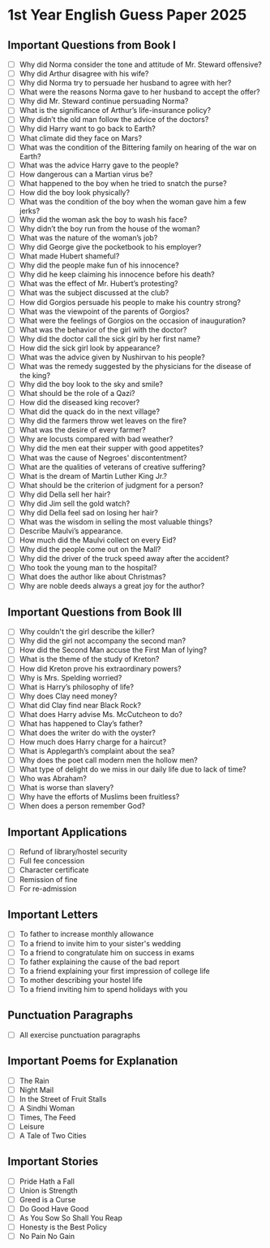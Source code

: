 # 1st Year English Guess Paper 2025

## Important Questions from Book I

- [ ] Why did Norma consider the tone and attitude of Mr. Steward offensive?
- [ ] Why did Arthur disagree with his wife?
- [ ] Why did Norma try to persuade her husband to agree with her?
- [ ] What were the reasons Norma gave to her husband to accept the offer?
- [ ] Why did Mr. Steward continue persuading Norma?
- [ ] What is the significance of Arthur’s life-insurance policy?
- [ ] Why didn’t the old man follow the advice of the doctors?
- [ ] Why did Harry want to go back to Earth?
- [ ] What climate did they face on Mars?
- [ ] What was the condition of the Bittering family on hearing of the war on Earth?
- [ ] What was the advice Harry gave to the people?
- [ ] How dangerous can a Martian virus be?
- [ ] What happened to the boy when he tried to snatch the purse?
- [ ] How did the boy look physically?
- [ ] What was the condition of the boy when the woman gave him a few jerks?
- [ ] Why did the woman ask the boy to wash his face?
- [ ] Why didn’t the boy run from the house of the woman?
- [ ] What was the nature of the woman’s job?
- [ ] Why did George give the pocketbook to his employer?
- [ ] What made Hubert shameful?
- [ ] Why did the people make fun of his innocence?
- [ ] Why did he keep claiming his innocence before his death?
- [ ] What was the effect of Mr. Hubert’s protesting?
- [ ] What was the subject discussed at the club?
- [ ] How did Gorgios persuade his people to make his country strong?
- [ ] What was the viewpoint of the parents of Gorgios?
- [ ] What were the feelings of Gorgios on the occasion of inauguration?
- [ ] What was the behavior of the girl with the doctor?
- [ ] Why did the doctor call the sick girl by her first name?
- [ ] How did the sick girl look by appearance?
- [ ] What was the advice given by Nushirvan to his people?
- [ ] What was the remedy suggested by the physicians for the disease of the king?
- [ ] Why did the boy look to the sky and smile?
- [ ] What should be the role of a Qazi?
- [ ] How did the diseased king recover?
- [ ] What did the quack do in the next village?
- [ ] Why did the farmers throw wet leaves on the fire?
- [ ] What was the desire of every farmer?
- [ ] Why are locusts compared with bad weather?
- [ ] Why did the men eat their supper with good appetites?
- [ ] What was the cause of Negroes' discontentment?
- [ ] What are the qualities of veterans of creative suffering?
- [ ] What is the dream of Martin Luther King Jr.?
- [ ] What should be the criterion of judgment for a person?
- [ ] Why did Della sell her hair?
- [ ] Why did Jim sell the gold watch?
- [ ] Why did Della feel sad on losing her hair?
- [ ] What was the wisdom in selling the most valuable things?
- [ ] Describe Maulvi’s appearance.
- [ ] How much did the Maulvi collect on every Eid?
- [ ] Why did the people come out on the Mall?
- [ ] Why did the driver of the truck speed away after the accident?
- [ ] Who took the young man to the hospital?
- [ ] What does the author like about Christmas?
- [ ] Why are noble deeds always a great joy for the author?

## Important Questions from Book III

- [ ] Why couldn't the girl describe the killer?
- [ ] Why did the girl not accompany the second man?
- [ ] How did the Second Man accuse the First Man of lying?
- [ ] What is the theme of the study of Kreton?
- [ ] How did Kreton prove his extraordinary powers?
- [ ] Why is Mrs. Spelding worried?
- [ ] What is Harry’s philosophy of life?
- [ ] Why does Clay need money?
- [ ] What did Clay find near Black Rock?
- [ ] What does Harry advise Ms. McCutcheon to do?
- [ ] What has happened to Clay’s father?
- [ ] What does the writer do with the oyster?
- [ ] How much does Harry charge for a haircut?
- [ ] What is Applegarth’s complaint about the sea?
- [ ] Why does the poet call modern men the hollow men?
- [ ] What type of delight do we miss in our daily life due to lack of time?
- [ ] Who was Abraham?
- [ ] What is worse than slavery?
- [ ] Why have the efforts of Muslims been fruitless?
- [ ] When does a person remember God?

## Important Applications

- [ ] Refund of library/hostel security
- [ ] Full fee concession
- [ ] Character certificate
- [ ] Remission of fine
- [ ] For re-admission

## Important Letters

- [ ] To father to increase monthly allowance
- [ ] To a friend to invite him to your sister's wedding
- [ ] To a friend to congratulate him on success in exams
- [ ] To father explaining the cause of the bad report
- [ ] To a friend explaining your first impression of college life
- [ ] To mother describing your hostel life
- [ ] To a friend inviting him to spend holidays with you

## Punctuation Paragraphs

- [ ] All exercise punctuation paragraphs

## Important Poems for Explanation

- [ ] The Rain
- [ ] Night Mail
- [ ] In the Street of Fruit Stalls
- [ ] A Sindhi Woman
- [ ] Times, The Feed
- [ ] Leisure
- [ ] A Tale of Two Cities

## Important Stories

- [ ] Pride Hath a Fall
- [ ] Union is Strength
- [ ] Greed is a Curse
- [ ] Do Good Have Good
- [ ] As You Sow So Shall You Reap
- [ ] Honesty is the Best Policy
- [ ] No Pain No Gain

